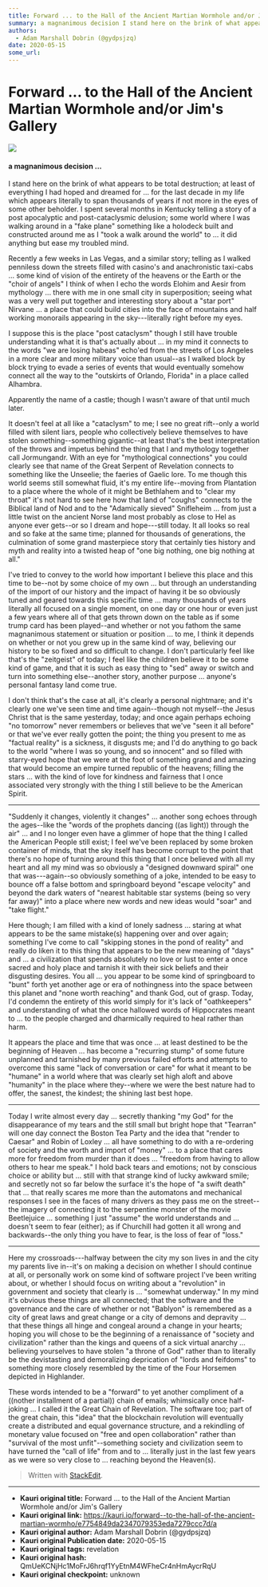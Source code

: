 ```yaml
---
title: Forward ... to the Hall of the Ancient Martian Wormhole and/or Jim's Gallery
summary: a magnanimous decision I stand here on the brink of what appears to be total destruction; at least of everything I had hoped and dreamed for for the last decade
authors:
  - Adam Marshall Dobrin (@gydpsjzq)
date: 2020-05-15
some_url: 
---
```


# Forward ... to the Hall of the Ancient Martian Wormhole and/or Jim's Gallery

![](https://ipfs.infura.io/ipfs/QmW1EMfLxgzuANTwAwQ3Q7jiPGCwU2o2KEEgurMtMgHHZK)



#### a magnanimous decision ...

I stand here on the brink of what appears to be total destruction; at least of everything I had hoped and dreamed for ... for the last decade in my life which appears literally to span thousands of years if not more in the eyes of some other beholder.  I spent several months in Kentucky telling a story of a post apocalyptic and post-cataclysmic delusion; some world where I was walking around in a "fake plane" something like a holodeck built and constructed around me as I "took a walk around the world" to ... it did anything but ease my troubled mind.

Recently a few weeks in Las Vegas, and a similar story; telling as I walked penniless down the streets filled with casino's and anachronistic taxi-cabs ... some kind of vision of the entirety of the heavens or the Earth or the "choir of angels" I think of when I echo the words Elohim and Aesir from mythology ... there with me in one small city in superposition; seeing what was a very well put together and interesting story about a "star port" Nirvane ... a place that could build cities into the face of mountains and half working monorails appearing in the sky---literally right before my eyes.

I suppose this is the place "post cataclysm" though I still have trouble understanding what it is that's actually about ... in my mind it connects to the words "we are losing habeas" echo'ed from the streets of Los Angeles in a more clear and more military voice than usual--as I walked block by block trying to evade a series of events that would eventually somehow connect all the way to the "outskirts of Orlando, Florida" in a place called Alhambra.  

Apparently the name of a castle; though I wasn't aware of that until much later.

It doesn't feel at all like a "cataclysm" to me; I see no great rift--only a world filled with silent liars, people who collectively believe themselves to have stolen something--something gigantic--at least that's the best interpretation of the throws and impetus behind the thing that I and mythology together call Jormungandr.  With an eye for "mythological connections" you could clearly see that name of the Great Serpent of Revelation connects to something like the Unseelie; the faeries of Gaelic lore.   To me though this world seems still somewhat fluid, it's my entire life--moving from Plantation to a place where the whole of it might be Bethlahem and to "clear my throat" it's not hard to see here how that land of "coughs" connects to the Biblical land of Nod and to the "Adamically sieved" Snifleheim ... from just a little twist on the ancient Norse land most probably as close to Hel as anyone ever gets--or so I dream and hope---still today.  It all looks so real and so fake at the same time; planned for thousands of generations, the culmination of some grand masterpiece story that certainly ties history and myth and reality into a twisted heap of "one big nothing, one big nothing at all."

I've tried to convey to the world how important I believe this place and this time to be--not by some choice of my own ... but through an understanding of the import of our history and the impact of having it be so obviously tuned and geared towards this specific time ... many thousands of years literally all focused on a single moment, on one day or one hour or even just a few years where all of that gets thrown down on the table as if some trump card has been played--and whether or not you fathom the same magnanimous statement or situation or position ... to me, I think it depends on whether or not you grew up in the same kind of way, believing our history to be so fixed and so difficult to change.  I don't particularly feel like that's the "zeitgeist" of today; I feel like the children believe it to be some kind of game, and that it is such as easy thing to "sed" away or switch and turn into something else--another story, another purpose ... anyone's personal fantasy land come true.  

I don't think that's the case at all, it's clearly a personal nightmare; and it's clearly one we've seen time and time again--though not myself--the Jesus Christ that is the same yesterday, today; and once again perhaps echoing "no tomorrow" never remembers or believes that we've "seen it all before" or that we've ever really gotten the point; the thing you present to me as "factual reality" is a sickness, it disgusts me; and I'd do anything to go back to the world "where I was so young, and so innocent" and so filled with starry-eyed hope that we were at the foot of something grand and amazing that would become an empire turned republic of the heavens; filling the stars ... with the kind of love for kindness and fairness that I once associated very strongly with the thing I still believe to be the American Spirit.

----

"Suddenly it changes, violently it changes" ... another song echoes through the ages--like the "words of the prophets dancing ((as light)) through the air" ... and I no longer even have a glimmer of hope that the thing I called the American People still exist; I feel we've been replaced by some broken container of minds, that the sky itself has become corrupt to the point that there's no hope of turning around this thing that I once believed with all my heart and all my mind was so obviously a "designed downward spiral" one that was---again--so obviously something of a joke, intended to be easy to bounce off a false bottom and springboard beyond "escape velocity" and beyond the dark waters of "nearest habitable star systems (being so very far away)" into a place where new words and new ideas would "soar" and "take flight."

Here though; I am filled with a kind of lonely sadness ... staring at what appears to be the same mistake(s) happening over and over again; something I've come to call "skipping stones in the pond of reality" and really do liken it to this thing that appears to be the new meaning of "days" and ... a civilization that spends absolutely no love or lust to enter a once sacred and holy place and tarnish it with their sick beliefs and their disgusting desires.  You all ... you appear to be some kind of springboard to "bunt" forth yet another age or era of nothingness into the space between this planet and "none worth reaching" and thank God, out of grasp.  Today, I'd condemn the entirety of this world simply for it's lack of "oathkeepers" and understanding of what the once hallowed words of Hippocrates meant to ... to the people charged and dharmically required to heal rather than harm.

It appears the place and time that was once ... at least destined to be the beginning of Heaven ... has become a "recurring stump" of some future unplanned and tarnished by many previous failed efforts and attempts to overcome this same "lack of conversation or care" for what it meant to be "humane" in a world where that was clearly set high aloft and above "humanity" in the place where they--where we were the best nature had to offer, the sanest, the kindest; the shining last best hope.

---

Today I write almost every day ... secretly thanking "my God" for the disappearance of my tears and the still small but bright hope that "Tearran" will one day connect the Boston Tea Party and the idea that "render to Caesar" and Robin of Loxley ... all have something to do with a re-ordering of society and the worth and import of "money" ... to a place that cares more for freedom from murder than it does ... "freedom from having to allow others to hear me speak."  I hold back tears and emotions; not by conscious choice or ability but ... still with that strange kind of lucky awkward smile; and secretly not so far below the surface it's the hope of "a swift death" that ... that really scares me more than the automatons and mechanical responses I see in the faces of many drivers as they pass me on the street--the imagery of connecting it to the serpentine monster of the movie Beetlejuice ... something I just "assume" the world understands and ... doesn't seem to fear (either); as if Churchill had gotten it all wrong and backwards--the only thing you have to fear, is the loss of fear of "loss."

----

Here my crossroads---halfway between the city my son lives in and the city my parents live in--it's on making a decision on whether I should continue at all, or personally work on some kind of software project I've been writing about, or whether I should focus on writing about a "revolution" in government and society that clearly is ... "somewhat underway."  In my mind it's obvious these things are all connected; that the software and the governance and the care of whether or not "Bablyon" is remembered as a city of great laws and great change or a city of demons and depravity ... that these things all hinge and congeal around a change in your hearts; hoping you will chose to be the beginning of a renaissance of "society and civilization" rather than the kings and queens of a sick virtual anarchy ... believing yourselves to have stolen "a throne of God" rather than to literally be the devistasting and demoralizing deprication of "lords and feifdoms" to something more closely resembled by the time of the Four Horsemen depicted in Highlander.

These words intended to be a "forward" to yet another compliment of a ((nother installment of a partial)) chain of emails; whimsically once half-joking ... I called it the Great Chain of Revelation.   The software too; part of the great chain, this "idea" that the blockchain revolution will eventually create a distributed and equal governance structure, and a rekindling of monetary value focused on "free and open collaboration" rather than "survival of the most unfit"--something society and civilization seem to have turned the "call of life" from and to ... literally just in the last few years as we were so very close to ... reaching beyond the Heaven(s).

> Written with [StackEdit](https://stackedit.io/).


---

- **Kauri original title:** Forward ... to the Hall of the Ancient Martian Wormhole and/or Jim's Gallery
- **Kauri original link:** https://kauri.io/forward--to-the-hall-of-the-ancient-martian-wormho/e7754849da2347079353eda7279ccc7d/a
- **Kauri original author:** Adam Marshall Dobrin (@gydpsjzq)
- **Kauri original Publication date:** 2020-05-15
- **Kauri original tags:** revelation
- **Kauri original hash:** QmUeKCNjHc1MoFrJ6hrqf1YyEtnM4WFheCr4nHmAycrRqU
- **Kauri original checkpoint:** unknown



